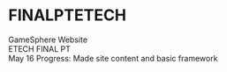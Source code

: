 # FINALPTETECH
GameSphere Website
<br> ETECH FINAL PT
<br> May 16 Progress: Made site content and basic framework
